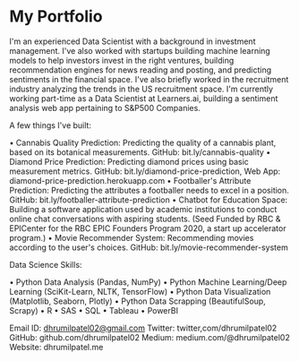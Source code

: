 # My Portfolio

I'm an experienced Data Scientist with a background in investment management. I've also worked with startups building machine learning models to help investors invest in the right ventures, building recommendation engines for news reading and posting, and predicting sentiments in the financial space. I've also briefly worked in the recruitment industry analyzing the trends in the US recruitment space. I'm currently working part-time as a Data Scientist at Learners.ai, building a sentiment analysis web app pertaining to S&P500 Companies.

A few things I've built:

• Cannabis Quality Prediction: Predicting the quality of a cannabis plant, based on its botanical measurements.
GitHub: bit.ly/cannabis-quality
• Diamond Price Prediction: Predicting diamond prices using basic measurement metrics.
GitHub: bit.ly/diamond-price-prediction, Web App: diamond-price-prediction.herokuapp.com
• Footballer's Attribute Prediction: Predicting the attributes a footballer needs to excel in a position.
GitHub: bit.ly/footballer-attribute-prediction
• Chatbot for Education Space: Building a software application used by academic institutions to conduct online chat conversations with aspiring students. (Seed Funded by RBC & EPICenter for the RBC EPIC Founders Program 2020, a start up accelerator program.)
• Movie Recommender System: Recommending movies according to the user's choices.
GitHub: bit.ly/movie-recommender-system


Data Science Skills:

• Python Data Analysis (Pandas, NumPy)
• Python Machine Learning/Deep Learning (SciKit-Learn, NLTK, TensorFlow)
• Python Data Visualization (Matplotlib, Seaborn, Plotly)
• Python Data Scrapping (BeautifulSoup, Scrapy)
• R
• SAS
• SQL
• Tableau
• PowerBI

Email ID: dhrumilpatel02@gmail.com
Twitter: twitter,com/dhrumilpatel02
GitHub: github.com/dhrumilpatel02
Medium: medium.com/@dhrumilpatel02
Website: dhrumilpatel.me 
